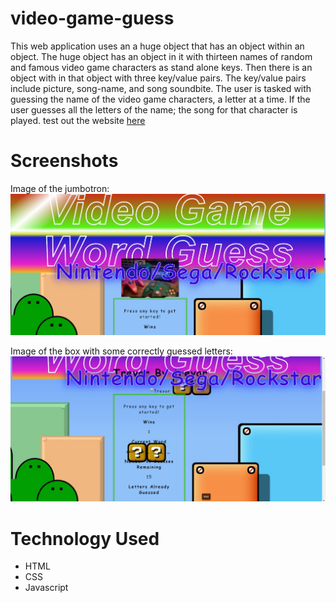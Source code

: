 # video-game-guess
This web application uses an a huge object that has an object within an object.
The huge object has an object in it with thirteen names of random and famous video game characters as stand alone keys. Then there is an object with in that object with three key/value pairs. The key/value pairs include picture, song-name, and song soundbite. The user is tasked with guessing the name of the video game characters, a letter at a time. If the user guesses all the letters of the name; the song for that character is played.
test out the website [here](https://ausar1989.github.io/video-game-word-guess/)

# Screenshots
Image of the jumbotron:
![image1](assets/images/game1.png)

Image of the box with some correctly guessed letters:
![image2](assets/images/game2.png)

# Technology Used
- HTML
- CSS
- Javascript
